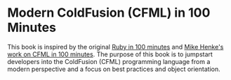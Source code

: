 # Modern ColdFusion \(CFML\) in 100 Minutes

This book is inspired by the original [Ruby in 100 minutes](http://tutorials.jumpstartlab.com/projects/ruby_in_100_minutes.html) and [Mike Henke's work on CFML in 100 minutes](https://github.com/mhenke/CFML-in-100-minutes/wiki).  The purpose of this book is to jumpstart developers into the ColdFusion \(CFML\) programming language from a modern perspective and a focus on best practices and object orientation.

